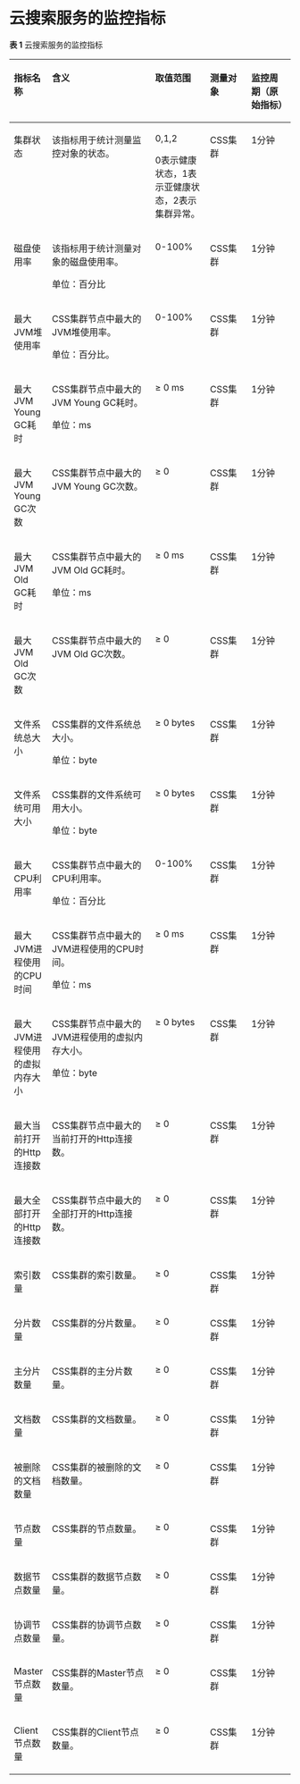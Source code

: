# 云搜索服务的监控指标<a name="ZH-CN_TOPIC_0102610089"></a>

**表 1**  云搜索服务的监控指标

<a name="table102675383222"></a>
<table><thead align="left"><tr id="row726893842214"><th class="cellrowborder" valign="top" width="11.881188118811881%" id="mcps1.2.6.1.1"><p id="p16270153816220"><a name="p16270153816220"></a><a name="p16270153816220"></a>指标名称</p>
</th>
<th class="cellrowborder" valign="top" width="37.62376237623762%" id="mcps1.2.6.1.2"><p id="p527115383221"><a name="p527115383221"></a><a name="p527115383221"></a>含义</p>
</th>
<th class="cellrowborder" valign="top" width="19.801980198019802%" id="mcps1.2.6.1.3"><p id="p202711238192210"><a name="p202711238192210"></a><a name="p202711238192210"></a>取值范围</p>
</th>
<th class="cellrowborder" valign="top" width="14.85148514851485%" id="mcps1.2.6.1.4"><p id="p52723385226"><a name="p52723385226"></a><a name="p52723385226"></a>测量对象</p>
</th>
<th class="cellrowborder" valign="top" width="15.841584158415841%" id="mcps1.2.6.1.5"><p id="p2152145910542"><a name="p2152145910542"></a><a name="p2152145910542"></a>监控周期（原始指标）</p>
</th>
</tr>
</thead>
<tbody><tr id="row12119181122417"><td class="cellrowborder" valign="top" width="11.881188118811881%" headers="mcps1.2.6.1.1 "><p id="p530281982319"><a name="p530281982319"></a><a name="p530281982319"></a>集群状态</p>
</td>
<td class="cellrowborder" valign="top" width="37.62376237623762%" headers="mcps1.2.6.1.2 "><p id="p87261958132220"><a name="p87261958132220"></a><a name="p87261958132220"></a>该指标用于统计测量监控对象的状态。</p>
</td>
<td class="cellrowborder" valign="top" width="19.801980198019802%" headers="mcps1.2.6.1.3 "><p id="p1431964322314"><a name="p1431964322314"></a><a name="p1431964322314"></a>0,1,2</p>
<p id="p1812933419343"><a name="p1812933419343"></a><a name="p1812933419343"></a>0表示健康状态，1表示亚健康状态，2表示集群异常。</p>
</td>
<td class="cellrowborder" valign="top" width="14.85148514851485%" headers="mcps1.2.6.1.4 "><p id="p1932044312237"><a name="p1932044312237"></a><a name="p1932044312237"></a>CSS集群</p>
</td>
<td class="cellrowborder" valign="top" width="15.841584158415841%" headers="mcps1.2.6.1.5 "><p id="p915215955416"><a name="p915215955416"></a><a name="p915215955416"></a>1分钟</p>
</td>
</tr>
<tr id="row2272193812219"><td class="cellrowborder" valign="top" width="11.881188118811881%" headers="mcps1.2.6.1.1 "><p id="p776471711444"><a name="p776471711444"></a><a name="p776471711444"></a>磁盘使用率</p>
</td>
<td class="cellrowborder" valign="top" width="37.62376237623762%" headers="mcps1.2.6.1.2 "><p id="p17648171448"><a name="p17648171448"></a><a name="p17648171448"></a>该指标用于统计测量对象的磁盘使用率。</p>
<p id="p1986421575118"><a name="p1986421575118"></a><a name="p1986421575118"></a>单位：百分比</p>
</td>
<td class="cellrowborder" valign="top" width="19.801980198019802%" headers="mcps1.2.6.1.3 "><p id="p1676461734411"><a name="p1676461734411"></a><a name="p1676461734411"></a>0-100%</p>
</td>
<td class="cellrowborder" valign="top" width="14.85148514851485%" headers="mcps1.2.6.1.4 "><p id="p173746537577"><a name="p173746537577"></a><a name="p173746537577"></a>CSS集群</p>
</td>
<td class="cellrowborder" valign="top" width="15.841584158415841%" headers="mcps1.2.6.1.5 "><p id="p181528592546"><a name="p181528592546"></a><a name="p181528592546"></a>1分钟</p>
</td>
</tr>
<tr id="row119675211459"><td class="cellrowborder" valign="top" width="11.881188118811881%" headers="mcps1.2.6.1.1 "><p id="p7613124214273"><a name="p7613124214273"></a><a name="p7613124214273"></a>最大JVM堆使用率</p>
</td>
<td class="cellrowborder" valign="top" width="37.62376237623762%" headers="mcps1.2.6.1.2 "><p id="p66130426270"><a name="p66130426270"></a><a name="p66130426270"></a>CSS集群节点中最大的JVM堆使用率。</p>
<p id="p68041457183810"><a name="p68041457183810"></a><a name="p68041457183810"></a>单位：百分比。</p>
</td>
<td class="cellrowborder" valign="top" width="19.801980198019802%" headers="mcps1.2.6.1.3 "><p id="p1161334215277"><a name="p1161334215277"></a><a name="p1161334215277"></a>0-100%</p>
</td>
<td class="cellrowborder" valign="top" width="14.85148514851485%" headers="mcps1.2.6.1.4 "><p id="p66091553572"><a name="p66091553572"></a><a name="p66091553572"></a>CSS集群</p>
</td>
<td class="cellrowborder" valign="top" width="15.841584158415841%" headers="mcps1.2.6.1.5 "><p id="p1240171404511"><a name="p1240171404511"></a><a name="p1240171404511"></a>1分钟</p>
</td>
</tr>
<tr id="row1696717264510"><td class="cellrowborder" valign="top" width="11.881188118811881%" headers="mcps1.2.6.1.1 "><p id="p067185772718"><a name="p067185772718"></a><a name="p067185772718"></a>最大JVM Young GC耗时</p>
</td>
<td class="cellrowborder" valign="top" width="37.62376237623762%" headers="mcps1.2.6.1.2 "><p id="p1671115713277"><a name="p1671115713277"></a><a name="p1671115713277"></a>CSS集群节点中最大的JVM Young GC耗时。</p>
<p id="p1899801133918"><a name="p1899801133918"></a><a name="p1899801133918"></a>单位：ms</p>
</td>
<td class="cellrowborder" valign="top" width="19.801980198019802%" headers="mcps1.2.6.1.3 "><p id="p46714578271"><a name="p46714578271"></a><a name="p46714578271"></a>≥ 0 ms</p>
</td>
<td class="cellrowborder" valign="top" width="14.85148514851485%" headers="mcps1.2.6.1.4 "><p id="p12612155535718"><a name="p12612155535718"></a><a name="p12612155535718"></a>CSS集群</p>
</td>
<td class="cellrowborder" valign="top" width="15.841584158415841%" headers="mcps1.2.6.1.5 "><p id="p1340401494510"><a name="p1340401494510"></a><a name="p1340401494510"></a>1分钟</p>
</td>
</tr>
<tr id="row1396720218452"><td class="cellrowborder" valign="top" width="11.881188118811881%" headers="mcps1.2.6.1.1 "><p id="p7708612282"><a name="p7708612282"></a><a name="p7708612282"></a>最大JVM Young GC次数</p>
</td>
<td class="cellrowborder" valign="top" width="37.62376237623762%" headers="mcps1.2.6.1.2 "><p id="p137081814282"><a name="p137081814282"></a><a name="p137081814282"></a>CSS集群节点中最大的JVM Young GC次数。</p>
</td>
<td class="cellrowborder" valign="top" width="19.801980198019802%" headers="mcps1.2.6.1.3 "><p id="p137087152818"><a name="p137087152818"></a><a name="p137087152818"></a>≥ 0</p>
</td>
<td class="cellrowborder" valign="top" width="14.85148514851485%" headers="mcps1.2.6.1.4 "><p id="p183806581576"><a name="p183806581576"></a><a name="p183806581576"></a>CSS集群</p>
</td>
<td class="cellrowborder" valign="top" width="15.841584158415841%" headers="mcps1.2.6.1.5 "><p id="p758581684513"><a name="p758581684513"></a><a name="p758581684513"></a>1分钟</p>
</td>
</tr>
<tr id="row996513219453"><td class="cellrowborder" valign="top" width="11.881188118811881%" headers="mcps1.2.6.1.1 "><p id="p1971811592275"><a name="p1971811592275"></a><a name="p1971811592275"></a>最大JVM Old GC耗时</p>
</td>
<td class="cellrowborder" valign="top" width="37.62376237623762%" headers="mcps1.2.6.1.2 "><p id="p871875913277"><a name="p871875913277"></a><a name="p871875913277"></a>CSS集群节点中最大的JVM Old GC耗时。</p>
<p id="p1245410596394"><a name="p1245410596394"></a><a name="p1245410596394"></a>单位：ms</p>
</td>
<td class="cellrowborder" valign="top" width="19.801980198019802%" headers="mcps1.2.6.1.3 "><p id="p13718185912274"><a name="p13718185912274"></a><a name="p13718185912274"></a>≥ 0 ms</p>
</td>
<td class="cellrowborder" valign="top" width="14.85148514851485%" headers="mcps1.2.6.1.4 "><p id="p123851558145718"><a name="p123851558145718"></a><a name="p123851558145718"></a>CSS集群</p>
</td>
<td class="cellrowborder" valign="top" width="15.841584158415841%" headers="mcps1.2.6.1.5 "><p id="p165891216204519"><a name="p165891216204519"></a><a name="p165891216204519"></a>1分钟</p>
</td>
</tr>
<tr id="row109650254518"><td class="cellrowborder" valign="top" width="11.881188118811881%" headers="mcps1.2.6.1.1 "><p id="p86561255162711"><a name="p86561255162711"></a><a name="p86561255162711"></a>最大JVM Old GC次数</p>
</td>
<td class="cellrowborder" valign="top" width="37.62376237623762%" headers="mcps1.2.6.1.2 "><p id="p86561955192718"><a name="p86561955192718"></a><a name="p86561955192718"></a>CSS集群节点中最大的JVM Old GC次数。</p>
</td>
<td class="cellrowborder" valign="top" width="19.801980198019802%" headers="mcps1.2.6.1.3 "><p id="p2065645552712"><a name="p2065645552712"></a><a name="p2065645552712"></a>≥ 0</p>
</td>
<td class="cellrowborder" valign="top" width="14.85148514851485%" headers="mcps1.2.6.1.4 "><p id="p6388958165710"><a name="p6388958165710"></a><a name="p6388958165710"></a>CSS集群</p>
</td>
<td class="cellrowborder" valign="top" width="15.841584158415841%" headers="mcps1.2.6.1.5 "><p id="p15914162457"><a name="p15914162457"></a><a name="p15914162457"></a>1分钟</p>
</td>
</tr>
<tr id="row1196592104514"><td class="cellrowborder" valign="top" width="11.881188118811881%" headers="mcps1.2.6.1.1 "><p id="p144774712714"><a name="p144774712714"></a><a name="p144774712714"></a>文件系统总大小</p>
</td>
<td class="cellrowborder" valign="top" width="37.62376237623762%" headers="mcps1.2.6.1.2 "><p id="p244711478272"><a name="p244711478272"></a><a name="p244711478272"></a>CSS集群的文件系统总大小。</p>
<p id="p1265512359418"><a name="p1265512359418"></a><a name="p1265512359418"></a>单位：byte</p>
</td>
<td class="cellrowborder" valign="top" width="19.801980198019802%" headers="mcps1.2.6.1.3 "><p id="p544719474271"><a name="p544719474271"></a><a name="p544719474271"></a>≥ 0 bytes</p>
</td>
<td class="cellrowborder" valign="top" width="14.85148514851485%" headers="mcps1.2.6.1.4 "><p id="p3391195895717"><a name="p3391195895717"></a><a name="p3391195895717"></a>CSS集群</p>
</td>
<td class="cellrowborder" valign="top" width="15.841584158415841%" headers="mcps1.2.6.1.5 "><p id="p75955166450"><a name="p75955166450"></a><a name="p75955166450"></a>1分钟</p>
</td>
</tr>
<tr id="row13965132194514"><td class="cellrowborder" valign="top" width="11.881188118811881%" headers="mcps1.2.6.1.1 "><p id="p7863174942712"><a name="p7863174942712"></a><a name="p7863174942712"></a>文件系统可用大小</p>
</td>
<td class="cellrowborder" valign="top" width="37.62376237623762%" headers="mcps1.2.6.1.2 "><p id="p58636490274"><a name="p58636490274"></a><a name="p58636490274"></a>CSS集群的文件系统可用大小。</p>
<p id="p1116121174216"><a name="p1116121174216"></a><a name="p1116121174216"></a>单位：byte</p>
</td>
<td class="cellrowborder" valign="top" width="19.801980198019802%" headers="mcps1.2.6.1.3 "><p id="p068210315425"><a name="p068210315425"></a><a name="p068210315425"></a>≥ 0 bytes</p>
</td>
<td class="cellrowborder" valign="top" width="14.85148514851485%" headers="mcps1.2.6.1.4 "><p id="p5676203155810"><a name="p5676203155810"></a><a name="p5676203155810"></a>CSS集群</p>
</td>
<td class="cellrowborder" valign="top" width="15.841584158415841%" headers="mcps1.2.6.1.5 "><p id="p1979141904514"><a name="p1979141904514"></a><a name="p1979141904514"></a>1分钟</p>
</td>
</tr>
<tr id="row7965162174512"><td class="cellrowborder" valign="top" width="11.881188118811881%" headers="mcps1.2.6.1.1 "><p id="p3726459277"><a name="p3726459277"></a><a name="p3726459277"></a>最大CPU利用率</p>
</td>
<td class="cellrowborder" valign="top" width="37.62376237623762%" headers="mcps1.2.6.1.2 "><p id="p187294572719"><a name="p187294572719"></a><a name="p187294572719"></a>CSS集群节点中最大的CPU利用率。</p>
<p id="p312417121420"><a name="p312417121420"></a><a name="p312417121420"></a>单位：百分比</p>
</td>
<td class="cellrowborder" valign="top" width="19.801980198019802%" headers="mcps1.2.6.1.3 "><p id="p372745132716"><a name="p372745132716"></a><a name="p372745132716"></a>0-100%</p>
</td>
<td class="cellrowborder" valign="top" width="14.85148514851485%" headers="mcps1.2.6.1.4 "><p id="p5681163135817"><a name="p5681163135817"></a><a name="p5681163135817"></a>CSS集群</p>
</td>
<td class="cellrowborder" valign="top" width="15.841584158415841%" headers="mcps1.2.6.1.5 "><p id="p2981131911457"><a name="p2981131911457"></a><a name="p2981131911457"></a>1分钟</p>
</td>
</tr>
<tr id="row29651721457"><td class="cellrowborder" valign="top" width="11.881188118811881%" headers="mcps1.2.6.1.1 "><p id="p1147619534321"><a name="p1147619534321"></a><a name="p1147619534321"></a>最大JVM进程使用的CPU时间</p>
</td>
<td class="cellrowborder" valign="top" width="37.62376237623762%" headers="mcps1.2.6.1.2 "><p id="p1447625333216"><a name="p1447625333216"></a><a name="p1447625333216"></a>CSS集群节点中最大的JVM进程使用的CPU时间。</p>
<p id="p1184414323423"><a name="p1184414323423"></a><a name="p1184414323423"></a>单位：ms</p>
</td>
<td class="cellrowborder" valign="top" width="19.801980198019802%" headers="mcps1.2.6.1.3 "><p id="p1547611536324"><a name="p1547611536324"></a><a name="p1547611536324"></a>≥ 0 ms</p>
</td>
<td class="cellrowborder" valign="top" width="14.85148514851485%" headers="mcps1.2.6.1.4 "><p id="p116835395812"><a name="p116835395812"></a><a name="p116835395812"></a>CSS集群</p>
</td>
<td class="cellrowborder" valign="top" width="15.841584158415841%" headers="mcps1.2.6.1.5 "><p id="p12983201984518"><a name="p12983201984518"></a><a name="p12983201984518"></a>1分钟</p>
</td>
</tr>
<tr id="row996512211450"><td class="cellrowborder" valign="top" width="11.881188118811881%" headers="mcps1.2.6.1.1 "><p id="p028565511327"><a name="p028565511327"></a><a name="p028565511327"></a>最大JVM进程使用的虚拟内存大小</p>
</td>
<td class="cellrowborder" valign="top" width="37.62376237623762%" headers="mcps1.2.6.1.2 "><p id="p62851255123213"><a name="p62851255123213"></a><a name="p62851255123213"></a>CSS集群节点中最大的JVM进程使用的虚拟内存大小。</p>
<p id="p19974657134215"><a name="p19974657134215"></a><a name="p19974657134215"></a>单位：byte</p>
</td>
<td class="cellrowborder" valign="top" width="19.801980198019802%" headers="mcps1.2.6.1.3 "><p id="p028515552324"><a name="p028515552324"></a><a name="p028515552324"></a>≥ 0 bytes</p>
</td>
<td class="cellrowborder" valign="top" width="14.85148514851485%" headers="mcps1.2.6.1.4 "><p id="p468753165815"><a name="p468753165815"></a><a name="p468753165815"></a>CSS集群</p>
</td>
<td class="cellrowborder" valign="top" width="15.841584158415841%" headers="mcps1.2.6.1.5 "><p id="p698511974514"><a name="p698511974514"></a><a name="p698511974514"></a>1分钟</p>
</td>
</tr>
<tr id="row2965152124511"><td class="cellrowborder" valign="top" width="11.881188118811881%" headers="mcps1.2.6.1.1 "><p id="p717095711328"><a name="p717095711328"></a><a name="p717095711328"></a>最大当前打开的Http连接数</p>
</td>
<td class="cellrowborder" valign="top" width="37.62376237623762%" headers="mcps1.2.6.1.2 "><p id="p181701757163211"><a name="p181701757163211"></a><a name="p181701757163211"></a>CSS集群节点中最大的当前打开的Http连接数。</p>
</td>
<td class="cellrowborder" valign="top" width="19.801980198019802%" headers="mcps1.2.6.1.3 "><p id="p1217025715329"><a name="p1217025715329"></a><a name="p1217025715329"></a>≥ 0</p>
</td>
<td class="cellrowborder" valign="top" width="14.85148514851485%" headers="mcps1.2.6.1.4 "><p id="p136909310582"><a name="p136909310582"></a><a name="p136909310582"></a>CSS集群</p>
</td>
<td class="cellrowborder" valign="top" width="15.841584158415841%" headers="mcps1.2.6.1.5 "><p id="p12987131924516"><a name="p12987131924516"></a><a name="p12987131924516"></a>1分钟</p>
</td>
</tr>
<tr id="row69651229458"><td class="cellrowborder" valign="top" width="11.881188118811881%" headers="mcps1.2.6.1.1 "><p id="p5206551103212"><a name="p5206551103212"></a><a name="p5206551103212"></a>最大全部打开的Http连接数</p>
</td>
<td class="cellrowborder" valign="top" width="37.62376237623762%" headers="mcps1.2.6.1.2 "><p id="p14206175173215"><a name="p14206175173215"></a><a name="p14206175173215"></a>CSS集群节点中最大的全部打开的Http连接数。</p>
</td>
<td class="cellrowborder" valign="top" width="19.801980198019802%" headers="mcps1.2.6.1.3 "><p id="p92061251183213"><a name="p92061251183213"></a><a name="p92061251183213"></a>≥ 0</p>
</td>
<td class="cellrowborder" valign="top" width="14.85148514851485%" headers="mcps1.2.6.1.4 "><p id="p9692837581"><a name="p9692837581"></a><a name="p9692837581"></a>CSS集群</p>
</td>
<td class="cellrowborder" valign="top" width="15.841584158415841%" headers="mcps1.2.6.1.5 "><p id="p11991161974515"><a name="p11991161974515"></a><a name="p11991161974515"></a>1分钟</p>
</td>
</tr>
<tr id="row209659211459"><td class="cellrowborder" valign="top" width="11.881188118811881%" headers="mcps1.2.6.1.1 "><p id="p1252911543311"><a name="p1252911543311"></a><a name="p1252911543311"></a>索引数量</p>
</td>
<td class="cellrowborder" valign="top" width="37.62376237623762%" headers="mcps1.2.6.1.2 "><p id="p155301353338"><a name="p155301353338"></a><a name="p155301353338"></a>CSS集群的索引数量。</p>
</td>
<td class="cellrowborder" valign="top" width="19.801980198019802%" headers="mcps1.2.6.1.3 "><p id="p1679917620612"><a name="p1679917620612"></a><a name="p1679917620612"></a>≥ 0</p>
</td>
<td class="cellrowborder" valign="top" width="14.85148514851485%" headers="mcps1.2.6.1.4 "><p id="p769563115818"><a name="p769563115818"></a><a name="p769563115818"></a>CSS集群</p>
</td>
<td class="cellrowborder" valign="top" width="15.841584158415841%" headers="mcps1.2.6.1.5 "><p id="p59932193459"><a name="p59932193459"></a><a name="p59932193459"></a>1分钟</p>
</td>
</tr>
<tr id="row696515218451"><td class="cellrowborder" valign="top" width="11.881188118811881%" headers="mcps1.2.6.1.1 "><p id="p853955183314"><a name="p853955183314"></a><a name="p853955183314"></a>分片数量</p>
</td>
<td class="cellrowborder" valign="top" width="37.62376237623762%" headers="mcps1.2.6.1.2 "><p id="p135417583317"><a name="p135417583317"></a><a name="p135417583317"></a>CSS集群的分片数量。</p>
</td>
<td class="cellrowborder" valign="top" width="19.801980198019802%" headers="mcps1.2.6.1.3 "><p id="p38031769617"><a name="p38031769617"></a><a name="p38031769617"></a>≥ 0</p>
</td>
<td class="cellrowborder" valign="top" width="14.85148514851485%" headers="mcps1.2.6.1.4 "><p id="p86993313584"><a name="p86993313584"></a><a name="p86993313584"></a>CSS集群</p>
</td>
<td class="cellrowborder" valign="top" width="15.841584158415841%" headers="mcps1.2.6.1.5 "><p id="p11996101914515"><a name="p11996101914515"></a><a name="p11996101914515"></a>1分钟</p>
</td>
</tr>
<tr id="row13965162144514"><td class="cellrowborder" valign="top" width="11.881188118811881%" headers="mcps1.2.6.1.1 "><p id="p6547185113310"><a name="p6547185113310"></a><a name="p6547185113310"></a>主分片数量</p>
</td>
<td class="cellrowborder" valign="top" width="37.62376237623762%" headers="mcps1.2.6.1.2 "><p id="p6548195183316"><a name="p6548195183316"></a><a name="p6548195183316"></a>CSS集群的主分片数量。</p>
</td>
<td class="cellrowborder" valign="top" width="19.801980198019802%" headers="mcps1.2.6.1.3 "><p id="p1022401313612"><a name="p1022401313612"></a><a name="p1022401313612"></a>≥ 0</p>
</td>
<td class="cellrowborder" valign="top" width="14.85148514851485%" headers="mcps1.2.6.1.4 "><p id="p15873459584"><a name="p15873459584"></a><a name="p15873459584"></a>CSS集群</p>
</td>
<td class="cellrowborder" valign="top" width="15.841584158415841%" headers="mcps1.2.6.1.5 "><p id="p7985172118454"><a name="p7985172118454"></a><a name="p7985172118454"></a>1分钟</p>
</td>
</tr>
<tr id="row7965202154519"><td class="cellrowborder" valign="top" width="11.881188118811881%" headers="mcps1.2.6.1.1 "><p id="p655414523318"><a name="p655414523318"></a><a name="p655414523318"></a>文档数量</p>
</td>
<td class="cellrowborder" valign="top" width="37.62376237623762%" headers="mcps1.2.6.1.2 "><p id="p1155416523317"><a name="p1155416523317"></a><a name="p1155416523317"></a>CSS集群的文档数量。</p>
</td>
<td class="cellrowborder" valign="top" width="19.801980198019802%" headers="mcps1.2.6.1.3 "><p id="p32284139613"><a name="p32284139613"></a><a name="p32284139613"></a>≥ 0</p>
</td>
<td class="cellrowborder" valign="top" width="14.85148514851485%" headers="mcps1.2.6.1.4 "><p id="p13875135125815"><a name="p13875135125815"></a><a name="p13875135125815"></a>CSS集群</p>
</td>
<td class="cellrowborder" valign="top" width="15.841584158415841%" headers="mcps1.2.6.1.5 "><p id="p1398822115451"><a name="p1398822115451"></a><a name="p1398822115451"></a>1分钟</p>
</td>
</tr>
<tr id="row296520294517"><td class="cellrowborder" valign="top" width="11.881188118811881%" headers="mcps1.2.6.1.1 "><p id="p1477175123413"><a name="p1477175123413"></a><a name="p1477175123413"></a>被删除的文档数量</p>
</td>
<td class="cellrowborder" valign="top" width="37.62376237623762%" headers="mcps1.2.6.1.2 "><p id="p1678151173412"><a name="p1678151173412"></a><a name="p1678151173412"></a>CSS集群的被删除的文档数量。</p>
</td>
<td class="cellrowborder" valign="top" width="19.801980198019802%" headers="mcps1.2.6.1.3 "><p id="p623011310616"><a name="p623011310616"></a><a name="p623011310616"></a>≥ 0</p>
</td>
<td class="cellrowborder" valign="top" width="14.85148514851485%" headers="mcps1.2.6.1.4 "><p id="p287725175819"><a name="p287725175819"></a><a name="p287725175819"></a>CSS集群</p>
</td>
<td class="cellrowborder" valign="top" width="15.841584158415841%" headers="mcps1.2.6.1.5 "><p id="p1399072124510"><a name="p1399072124510"></a><a name="p1399072124510"></a>1分钟</p>
</td>
</tr>
<tr id="row139658216455"><td class="cellrowborder" valign="top" width="11.881188118811881%" headers="mcps1.2.6.1.1 "><p id="p384105173410"><a name="p384105173410"></a><a name="p384105173410"></a>节点数量</p>
</td>
<td class="cellrowborder" valign="top" width="37.62376237623762%" headers="mcps1.2.6.1.2 "><p id="p2851151153410"><a name="p2851151153410"></a><a name="p2851151153410"></a>CSS集群的节点数量。</p>
</td>
<td class="cellrowborder" valign="top" width="19.801980198019802%" headers="mcps1.2.6.1.3 "><p id="p1232131314616"><a name="p1232131314616"></a><a name="p1232131314616"></a>≥ 0</p>
</td>
<td class="cellrowborder" valign="top" width="14.85148514851485%" headers="mcps1.2.6.1.4 "><p id="p1588012512589"><a name="p1588012512589"></a><a name="p1588012512589"></a>CSS集群</p>
</td>
<td class="cellrowborder" valign="top" width="15.841584158415841%" headers="mcps1.2.6.1.5 "><p id="p179941217456"><a name="p179941217456"></a><a name="p179941217456"></a>1分钟</p>
</td>
</tr>
<tr id="row696512212453"><td class="cellrowborder" valign="top" width="11.881188118811881%" headers="mcps1.2.6.1.1 "><p id="p418012529340"><a name="p418012529340"></a><a name="p418012529340"></a>数据节点数量</p>
</td>
<td class="cellrowborder" valign="top" width="37.62376237623762%" headers="mcps1.2.6.1.2 "><p id="p018285243413"><a name="p018285243413"></a><a name="p018285243413"></a>CSS集群的数据节点数量。</p>
</td>
<td class="cellrowborder" valign="top" width="19.801980198019802%" headers="mcps1.2.6.1.3 "><p id="p144197151666"><a name="p144197151666"></a><a name="p144197151666"></a>≥ 0</p>
</td>
<td class="cellrowborder" valign="top" width="14.85148514851485%" headers="mcps1.2.6.1.4 "><p id="p98838595814"><a name="p98838595814"></a><a name="p98838595814"></a>CSS集群</p>
</td>
<td class="cellrowborder" valign="top" width="15.841584158415841%" headers="mcps1.2.6.1.5 "><p id="p1799912116450"><a name="p1799912116450"></a><a name="p1799912116450"></a>1分钟</p>
</td>
</tr>
<tr id="row179650211457"><td class="cellrowborder" valign="top" width="11.881188118811881%" headers="mcps1.2.6.1.1 "><p id="p1219075283416"><a name="p1219075283416"></a><a name="p1219075283416"></a>协调节点数量</p>
</td>
<td class="cellrowborder" valign="top" width="37.62376237623762%" headers="mcps1.2.6.1.2 "><p id="p141926522347"><a name="p141926522347"></a><a name="p141926522347"></a>CSS集群的协调节点数量。</p>
</td>
<td class="cellrowborder" valign="top" width="19.801980198019802%" headers="mcps1.2.6.1.3 "><p id="p1842311158612"><a name="p1842311158612"></a><a name="p1842311158612"></a>≥ 0</p>
</td>
<td class="cellrowborder" valign="top" width="14.85148514851485%" headers="mcps1.2.6.1.4 "><p id="p0886757587"><a name="p0886757587"></a><a name="p0886757587"></a>CSS集群</p>
</td>
<td class="cellrowborder" valign="top" width="15.841584158415841%" headers="mcps1.2.6.1.5 "><p id="p1411022184513"><a name="p1411022184513"></a><a name="p1411022184513"></a>1分钟</p>
</td>
</tr>
<tr id="row396511234519"><td class="cellrowborder" valign="top" width="11.881188118811881%" headers="mcps1.2.6.1.1 "><p id="p171612376351"><a name="p171612376351"></a><a name="p171612376351"></a>Master节点数量</p>
</td>
<td class="cellrowborder" valign="top" width="37.62376237623762%" headers="mcps1.2.6.1.2 "><p id="p191631337173516"><a name="p191631337173516"></a><a name="p191631337173516"></a>CSS集群的Master节点数量。</p>
</td>
<td class="cellrowborder" valign="top" width="19.801980198019802%" headers="mcps1.2.6.1.3 "><p id="p1742720153619"><a name="p1742720153619"></a><a name="p1742720153619"></a>≥ 0</p>
</td>
<td class="cellrowborder" valign="top" width="14.85148514851485%" headers="mcps1.2.6.1.4 "><p id="p888917585819"><a name="p888917585819"></a><a name="p888917585819"></a>CSS集群</p>
</td>
<td class="cellrowborder" valign="top" width="15.841584158415841%" headers="mcps1.2.6.1.5 "><p id="p195122264510"><a name="p195122264510"></a><a name="p195122264510"></a>1分钟</p>
</td>
</tr>
<tr id="row396411244519"><td class="cellrowborder" valign="top" width="11.881188118811881%" headers="mcps1.2.6.1.1 "><p id="p9172203773513"><a name="p9172203773513"></a><a name="p9172203773513"></a>Client节点数量</p>
</td>
<td class="cellrowborder" valign="top" width="37.62376237623762%" headers="mcps1.2.6.1.2 "><p id="p1717443773517"><a name="p1717443773517"></a><a name="p1717443773517"></a>CSS集群的Client节点数量。</p>
</td>
<td class="cellrowborder" valign="top" width="19.801980198019802%" headers="mcps1.2.6.1.3 "><p id="p143013151465"><a name="p143013151465"></a><a name="p143013151465"></a>≥ 0</p>
</td>
<td class="cellrowborder" valign="top" width="14.85148514851485%" headers="mcps1.2.6.1.4 "><p id="p889111519583"><a name="p889111519583"></a><a name="p889111519583"></a>CSS集群</p>
</td>
<td class="cellrowborder" valign="top" width="15.841584158415841%" headers="mcps1.2.6.1.5 "><p id="p38112211457"><a name="p38112211457"></a><a name="p38112211457"></a>1分钟</p>
</td>
</tr>
</tbody>
</table>


